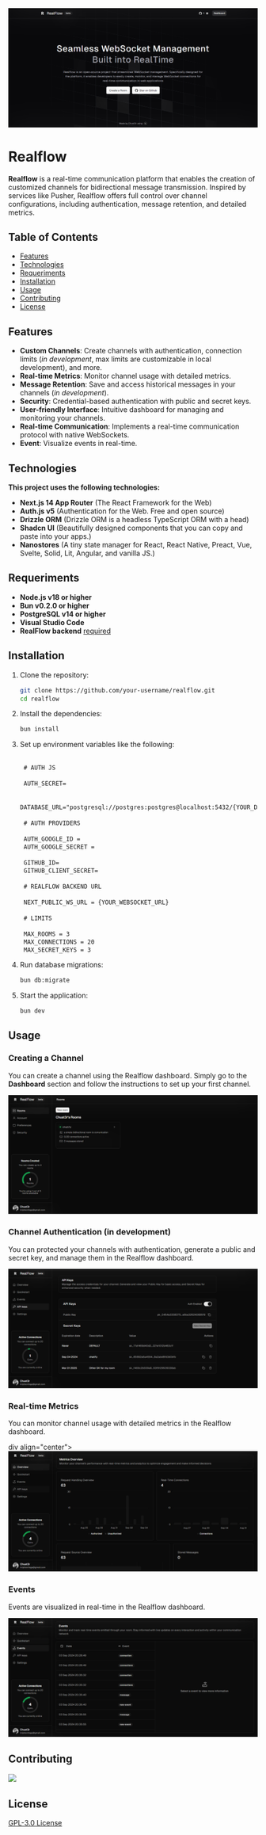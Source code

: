 <div align="center">
    <img src="./public/images/realflow.png" alt="RealFlow metrics"/>
</div>

# Realflow

**Realflow** is a real-time communication platform that enables the creation of customized channels for bidirectional message transmission. Inspired by services like Pusher, Realflow offers full control over channel configurations, including authentication, message retention, and detailed metrics.

## Table of Contents

-  [Features](#features)
-  [Technologies](#technologies)
-  [Requeriments](#requeriments)
-  [Installation](#installation)
-  [Usage](#usage)
-  [Contributing](#contributing)
-  [License](#license)

## Features

-  **Custom Channels**: Create channels with authentication, connection limits (_in development_, max limits are customizable in local development), and more.
-  **Real-time Metrics**: Monitor channel usage with detailed metrics.
-  **Message Retention**: Save and access historical messages in your channels (_in development_).
-  **Security**: Credential-based authentication with public and secret keys.
-  **User-friendly Interface**: Intuitive dashboard for managing and monitoring your channels.
-  **Real-time Communication**: Implements a real-time communication protocol with native WebSockets.
-  **Event**: Visualize events in real-time.

## Technologies

**This project uses the following technologies:**

-  **Next.js 14 App Router** (The React Framework for the Web)
-  **Auth.js v5** (Authentication for the Web.
   Free and open source)
-  **Drizzle ORM** (Drizzle ORM is a headless TypeScript ORM with a head)
-  **Shadcn UI** (Beautifully designed components that you can copy and paste into your apps.)
-  **Nanostores** (A tiny state manager for React, React Native, Preact, Vue, Svelte, Solid, Lit, Angular, and vanilla JS.)


## Requeriments

-  **Node.js v18 or higher**
-  **Bun v0.2.0 or higher**
-  **PostgreSQL v14 or higher**
-  **Visual Studio Code**
-  **RealFlow backend** [required](https://github.com/Chust3r/realflow-back)

## Installation

1. Clone the repository:

   ```bash
   git clone https://github.com/your-username/realflow.git
   cd realflow
   ```

2. Install the dependencies:

   ```bash
   bun install
   ```

3. Set up environment variables like the following:

   ```

    # AUTH JS

    AUTH_SECRET=

    DATABASE_URL="postgresql://postgres:postgres@localhost:5432/{YOUR_DATABASE_NAME}"

    # AUTH PROVIDERS

    AUTH_GOOGLE_ID =
    AUTH_GOOGLE_SECRET =

    GITHUB_ID=
    GITHUB_CLIENT_SECRET=

    # REALFLOW BACKEND URL

    NEXT_PUBLIC_WS_URL = {YOUR_WEBSOCKET_URL}

    # LIMITS

    MAX_ROOMS = 3
    MAX_CONNECTIONS = 20
    MAX_SECRET_KEYS = 3

   ```

4. Run database migrations:

   ```bash
   bun db:migrate
   ```

5. Start the application:

   ```bash
   bun dev
   ```

## Usage

### Creating a Channel

You can create a channel using the Realflow dashboard. Simply go to the **Dashboard** section and follow the instructions to set up your first channel.

<div align="center"><img src="./public/images/realflow-dashboard.png" alt="RealFlow dashboard"/></div>

### Channel Authentication (in development)

You can protected your channels with authentication, generate a public and secret key, and manage them in the Realflow dashboard.

<div align="center"><img src="./public/images/realflow-dashboard-auth.png" alt="RealFlow dashboard"/></div>

### Real-time Metrics

You can monitor channel usage with detailed metrics in the Realflow dashboard.

div align="center"><img src="./public/images/realflow-dashboard-metrics.png" alt="RealFlow dashboard"/></div>

### Events

Events are visualized in real-time in the Realflow dashboard.

<div align="center"><img src="./public/images/realflow-dashboard-events.png" alt="RealFlow dashboard"/></div>

## Contributing

<a href="https://github.com/Chust3r/realflow/graphs/contributors">
  <img src="https://contrib.rocks/image?repo=Chust3r/realflow" />
</a>

## License

[GPL-3.0 License](https://github.com/Chust3r/realflow/blob/main/LICENSE)
